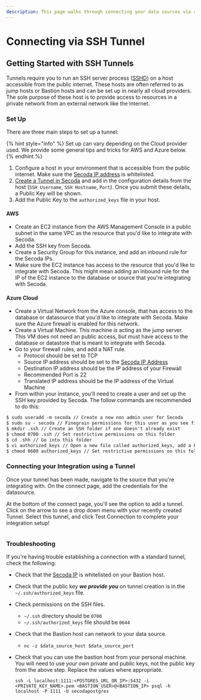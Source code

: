 ```yaml
---
description: This page walks through connecting your data sources via a direct SSH tunnel
---
```


# Connecting via SSH Tunnel

## **Getting Started with SSH Tunnels** <a href="#h_3a4bfd6458" id="h_3a4bfd6458"></a>

Tunnels require you to run an SSH server process ([SSHD](https://www.ssh.com/academy/ssh/sshd)) on a host accessible from the public internet. These hosts are often referred to as jump hosts or Bastion hosts and can be set up in nearly all cloud providers. The sole purpose of these host is to provide access to resources in a private network from an external network like the internet.

### Set Up

There are three main steps to set up a tunnel:&#x20;

{% hint style="info" %}
Set up can vary depending on the Cloud provider used. We provide some general tips and tricks for AWS and Azure below.&#x20;
{% endhint %}

1. Configure a host in your environment that is accessible from the public internet. Make sure the [Secoda IP address](../../faq.md#what-are-the-ip-addresses-for-secoda) is whitelisted.&#x20;
2. [Create a Tunnel in Secoda](https://app.secoda.co/tunnles/new) and add in the configuration details from the host (`SSH Username`, `SSH Hostname`, `Port`). Once you submit these details, a Public Key will be shown.&#x20;
3. Add the Public Key to the `authorized_keys` file in your host. &#x20;

#### AWS

* Create an EC2 instance from the AWS Management Console in a public subnet in the same VPC as the resource that you'd like to integrate with Secoda.
* Add the SSH key from Secoda.
* Create a Security Group for this instance, and add an inbound rule for the Secoda IPs.&#x20;
* Make sure the EC2 instance has access to the resource that you'd like to integrate with Secoda. This might mean adding an inbound rule for the IP of the EC2 instance to the database or source that you're integrating with Secoda.

#### Azure Cloud

* Create a Virtual Network from the Azure console, that has access to the database or datasource that you'd like to integrate with Secoda. Make sure the Azure firewall is enabled for this network.&#x20;
* Create a Virtual Machine. This machine is acting as the jump server. This VM does not need an public access, but must have access to the database or datastore that is meant to integrate with Secoda.
* Go to your firewall rules, and add a NAT rule.&#x20;
  * Protocol should be set to TCP
  * Source IP address should be set to the [Secoda IP Address](../../faq.md#what-are-the-ip-addresses-for-secoda)
  * Destination IP address should be the IP address of your Firewall
  * Recommended Port is 22
  * Translated IP address should be the IP address of the Virtual Machine
* From within your instance, you'll need to create a user and set up the SSH key provided by Secoda. The follow commands are recommended to do this:

```xml
$ sudo useradd -m secoda // Create a new non admin user for Secoda
$ sudo su - secoda // Finegrain permissions for this user as you see fit
$ mkdir .ssh // Create an SSH folder if one doesn't already exist
$ chmod 0700 .ssh // Set restrictive permissions on this folder
$ cd .shh // Go into this folder
$ vi authorized_keys // Open a new file called authorized_keys, add a Public Key to this file and save it
$ chmod 0600 authorized_keys // Set restrictive permissions on this folder
```

### Connecting your Integration using a Tunnel

Once your tunnel has been made, navigate to the source that you're integrating with. On the connect page, add the credentials for the datasource.&#x20;

At the bottom of the connect page, you'll see the option to add a tunnel. Click on the arrow to see a drop down menu with your recently created Tunnel. Select this tunnel, and click Test Connection to complete your integration setup!

<figure><img src="https://secoda-public-media-assets.s3.amazonaws.com/6fec8c62-f468-4411-8ade-6dca075dda43.png" alt=""><figcaption></figcaption></figure>

### Troubleshooting <a href="#h_4e44bc0849" id="h_4e44bc0849"></a>

If you're having trouble establishing a connection with a standard tunnel, check the following:

* Check that the [Secoda IP](../../faq.md#what-are-the-ip-addresses-for-secoda) is whitelisted on your Bastion host.
* Check that the public key _**we provide you**_ on tunnel creation is in the `~/.ssh/authorized_keys` file.
* Check permissions on the SSH files.
  * `~/.ssh` directory should be `0700`
  * `~/.ssh/authorized_keys` file should be `0644`
* Check that the Bastion host can network to your data source.
  * `nc -z $data_source_host $data_source_port`
*   Check that you can use the bastion host from your personal machine. You will need to use _your own_ private and public keys, not the public key from the above step. Replace the values where appropriate.

    ```
    ssh -L localhost:1111:<POSTGRES_URL_OR_IP>:5432 -i <PRIVATE_KEY_NAME>.pem <BASTION_USER>@<BASTION_IP> psql -h localhost -P 1111 -U secodapostgres
    ```
